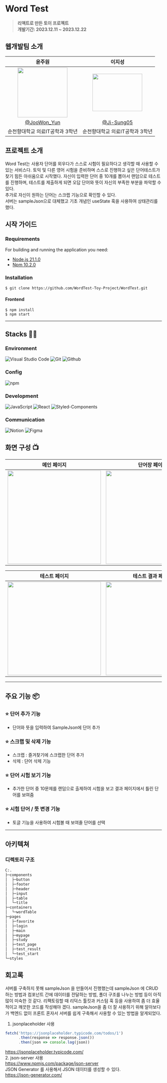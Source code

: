 
# Word Test
> **리액트로 만든 토이 프로젝트** <br/> **개발기간: 2023.12.11 ~ 2023.12.22**


## 웹개발팀 소개

|     윤주원        |  이지성                 |                                                                                                                              
| :-----------------------------: | :---------------: | 
|  <img width="160px" src="https://github.com/WordTest-Toy-Project/WordTest/assets/114423035/72fbc398-8684-4d93-8fe4-d9444617905b" /> | <img width="160px" height="120px" src="https://github.com/WordTest-Toy-Project/WordTest/assets/114423035/7cff9947-24f1-4da3-80f0-605baff9cdfc"/>       |                     
|   [@JooWon_Yun](https://github.com/morningB)   |  [@Ji-Sung05](https://github.com/Ji-Sung05)   |   
| 순천향대학교 의료IT공학과 3학년 | 순천향대학교 의료IT공학과 3학년 |  


## 프로젝트 소개
Word Test는 사용자 단어를 외우다가 스스로 시험이 필요하다고 생각할 때 사용할 수 있는 서비스다. 토익 및 다른 영어 시험을 준비하며 스스로 진행하고 싶은 단어테스트가 찾기 힘든 아쉬움으로 시작했다.  자신이 입력한 단어 중 10개를 뽑아서 랜덤으로 테스트를 진행하며, 테스트를 제출하게 되면 오답 단어와 뜻이 자신의 부족한 부분을 파악할 수 있다.  <br> 
추가로 자신이 원하는 단어는 스크랩 기능으로 확인할 수 있다.  <br>
서버는 sampleJson으로 대체했고 기초 개념인 useState 훅을 사용하여 상태관리를 했다.  <br>
 

## 시작 가이드
### Requirements
For building and running the application you need:

- [Node.js 21.1.0](https://nodejs.org/ca/blog/release/v21.1.0/)
- [Npm 10.2.0](https://www.npmjs.com/package/npm/v/10.2.0)

### Installation
``` bash
$ git clone https://github.com/WordTest-Toy-Project/WordTest.git
```

#### Frontend
```
$ npm install 
$ npm start
```

---

## Stacks 🧑‍💻

### Environment
![Visual Studio Code](https://img.shields.io/badge/Visual%20Studio%20Code-007ACC?style=for-the-badge&logo=Visual%20Studio%20Code&logoColor=white)
![Git](https://img.shields.io/badge/Git-F05032?style=for-the-badge&logo=Git&logoColor=white)
![Github](https://img.shields.io/badge/GitHub-181717?style=for-the-badge&logo=GitHub&logoColor=white)             

### Config
![npm](https://img.shields.io/badge/npm-CB3837?style=for-the-badge&logo=npm&logoColor=white)        

### Development
![JavaScript](https://img.shields.io/badge/JavaScript-F7DF1E?style=for-the-badge&logo=Javascript&logoColor=white)
![React](https://img.shields.io/badge/React-20232A?style=for-the-badge&logo=react&logoColor=61DAFB)
![Styled-Components](https://img.shields.io/badge/styled--components-DB7093?style=for-the-badge&logo=styled-components&logoColor=white)

### Communication
![Notion](https://img.shields.io/badge/Notion-000000?style=for-the-badge&logo=Notion&logoColor=white)
![Figma](https://img.shields.io/badge/Figma-F24E1E?style=for-the-badge&logo=figma&logoColor=white)

## 화면 구성 📺
| 메인 페이지                        | 단어장 페이지                      |
| :---------------------------------: | :--------------------------------: |
| <img src="https://github.com/WordTest-Toy-Project/WordTest/assets/115493374/41bf660b-3ff5-4277-8523-4561a2b94df2" width="300" /> | <img src="https://github.com/WordTest-Toy-Project/WordTest/assets/115493374/87580476-d7fc-491b-8fdf-3bd8d4f67660" width="300" /> |

| 테스트 페이지                       | 테스트 결과 페이지                  |
| :---------------------------------: | :----------------------------------: |
| <img src="https://github.com/WordTest-Toy-Project/WordTest/assets/115493374/519f76bd-c9d9-476c-90b6-4d30c44c9449" width="300" /> | <img src="https://github.com/WordTest-Toy-Project/WordTest/assets/115493374/474b82df-2317-4df5-9af6-41f0eab684cc" width="300" /> |

---
## 주요 기능 📦

### ⭐️ 단어 추가 기능
- 단어와 뜻을 입력하여 SampleJson에 단어 추가

### ⭐️ 스크랩 및 삭제 기능
- 스크랩 : 즐겨찾기에 스크랩한 단어 추가
- 삭제 : 단어 삭제 기능 

### ⭐️ 단어 시험 보기 기능
- 추가한 단어 중 10문제를 랜덤으로 출제하여 시험을 보고 결과 페이지에서 틀린 단어를 보여줌

### ⭐️ 시험 단어 / 뜻 변경 기능
- 토글 기능을 사용하여 시험볼 때 보여줄 단어를 선택

---
## 아키텍쳐

### 디렉토리 구조
```bash
C:.
├─components
│  ├─button
│  ├─footer
│  ├─header
│  ├─input
│  ├─table
│  └─title
├─containers
│  └─wordTable
├─pages
│  ├─favorite
│  ├─login
│  ├─main
│  ├─mypage
│  ├─study
│  ├─test_page
│  ├─test_result
│  └─test_start
└─styles
```
## 회고록
서버를 구축하지 못해 sampleJson 을 만들어서 진행했는데 sampleJson 에 CRUD 하는 방법과 컴포넌트 간에 데이터를 전달하는 방법, 폴더 구조를 나누는 방법 등이 아직 많이 미숙한 것 같다.
리팩토링할 때 리덕스 툴킷과 커스텀 훅 등을 사용하여 좀 더 효율적이고 깨끗한 코드를 작성해야 겠다.
sampleJson을 좀 더 잘 사용하기 위해 알아보다가 백엔드 없이 프론트 혼자서 서버를 쉽게 구축해서 사용할 수 있는 방법을 알게되었다.
1. jsonplaceholder 사용
```javascript
fetch('https://jsonplaceholder.typicode.com/todos/1')
      .then(response => response.json())
      .then(json => console.log(json))
```
https://jsonplaceholder.typicode.com/
<br />
2. json-server 사용
<br />
https://www.npmjs.com/package/json-server
<br />
JSON Generator 를 사용해서 JSON 데이터를 생성할 수 있다.
<br />
https://json-generator.com/
